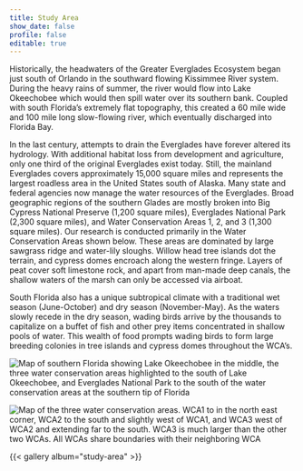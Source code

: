 ```yaml
---
title: Study Area
show_date: false
profile: false
editable: true
---
```


Historically, the headwaters of the Greater Everglades Ecosystem began just south of Orlando in the southward flowing Kissimmee River system. During the heavy rains of summer, the river would flow into Lake Okeechobee which would then spill water over its southern bank. Coupled with south Florida’s extremely flat topography, this created a 60 mile wide and 100 mile long slow-flowing river, which eventually discharged into Florida Bay. 

In the last century, attempts to drain the Everglades have forever altered its hydrology. With additional habitat loss from development and agriculture, only one third of the original Everglades exist today. Still, the mainland Everglades covers approximately 15,000 square miles and represents the largest roadless area in the United States south of Alaska. Many state and federal agencies now manage the water resources of the Everglades. Broad geographic regions of the southern Glades are mostly broken into Big Cypress National Preserve (1,200 square miles), Everglades National Park (2,300 square miles), and Water Conservation Areas 1, 2, and 3 (1,300 square miles). Our research is conducted primarily in the Water Conservation Areas shown below. These areas are dominated by large sawgrass ridge and water-lily sloughs. Willow head tree islands dot the terrain, and cypress domes encroach along the western fringe. Layers of peat cover soft limestone rock, and apart from man-made deep canals, the shallow waters of the marsh can only be accessed via airboat. 

South Florida also has a unique subtropical climate with a traditional wet season (June-October) and dry season (November-May). As the waters slowly recede in the dry season, wading birds arrive by the thousands to capitalize on a buffet of fish and other prey items concentrated in shallow pools of water. This wealth of food prompts wading birds to form large breeding colonies in tree islands and cypress domes throughout the WCA’s. 


![Map of southern Florida showing Lake Okeechobee in the middle, the three water conservation areas highlighted to the south of Lake Okeechobee, and Everglades National Park to the south of the water conservation areas at the southern tip of Florida](photo_study_1.jpg)


![Map of the three water conservation areas. WCA1 to in the north east corner, WCA2 to the south and slightly west of WCA1, and WCA3 west of WCA2 and extending far to the south. WCA3 is much larger than the other two WCAs. All WCAs share boundaries with their neighboring WCA](photo_study_2.jpg)

{{< gallery album="study-area" >}}
